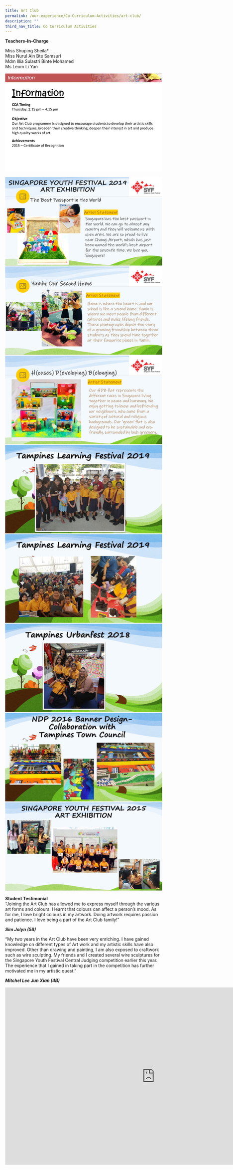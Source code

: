 ```yaml
---
title: Art Club
permalink: /our-experience/Co-Curriculum-Activities/art-club/
description: ""
third_nav_title: Co Curriculum Activities
---
```

**Teachers-In-Charge**  
  
Miss Shuping Sheila\*  
Miss Nurul Ain Bte Samsuri  
Mdm Illia Sulastri Binte Mohamed    
Ms Leom Li Yan

![](/images/information_artclub.png)
![](/images/Slide16a.jpg)

![](/images/art1.jpeg)
![](/images/art2.jpeg)
![](/images/art3_1.jpeg)
![](/images/art4.jpeg)
![](/images/art5.jpeg)
![](/images/art6.jpeg)
![](/images/art8.jpeg)
![](/images/art9.jpeg)

**Student Testimonial**  
“Joining the Art Club has allowed me to express myself through the various art forms and colours. I learnt that colours can affect a person’s mood. As for me, I love bright colours in my artwork. Doing artwork requires passion and patience. I love being a part of the Art Club family!”  

**_Sim Jolyn (5B)_**  
  
“My two years in the Art Club have been very enriching. I have gained knowledge on different types of Art work and my artistic skills have also improved. Other than drawing and painting, I am also exposed to craftwork such as wire sculpting. My friends and I created several wire sculptures for the Singapore Youth Festival Central Judging competition earlier this year. The experience that I gained in taking part in the competition has further motivated me in my artistic quest.”  

**_Mitchel Lee Jun Xian (4B)_**

<iframe allowfullscreen="true" height="569" width="960" frameborder="0" src="https://docs.google.com/presentation/d/e/2PACX-1vR2Zs97PsyrPYtieafkXphU7JSKuUCxfXAKxFxsWrdbOVZ8jBD0SWQs7GsnYERIJepH_L4jSjy_Aq4y/embed?start=false&amp;loop=false&amp;delayms=3000"></iframe>